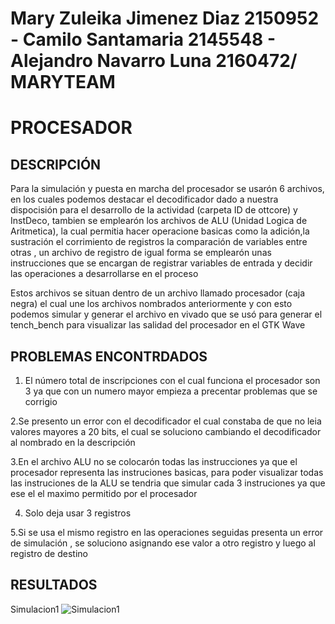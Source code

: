  Mary Zuleika Jimenez Diaz 2150952 - Camilo Santamaria 2145548 - Alejandro Navarro Luna 2160472/ MARYTEAM 
================
PROCESADOR
================
DESCRIPCIÓN
----------------

Para la simulación y puesta en marcha del procesador se usarón 6 archivos, en los cuales podemos destacar
el decodificador dado a nuestra dispocisión para el desarrollo de la actividad  (carpeta ID de ottcore) y InstDeco, 
tambien se emplearón los archivos de ALU (Unidad Logica de Aritmetica), la cual permitia hacer operacione
basicas como la adición,la sustración el corrimiento de registros la comparación de variables entre otras ,
un archivo de registro de igual forma se emplearón unas instrucciones que se encargan de registrar variables 
de entrada y decidir las operaciones a desarrollarse en el proceso

Estos archivos se situan dentro de un archivo llamado procesador (caja negra) el cual une los archivos nombrados
anteriormente y con esto podemos simular y generar el  archivo en vivado que se usó para generar el tench_bench para 
visualizar las salidad del procesador en el GTK Wave

PROBLEMAS ENCONTRDADOS
----------------------
1. El número total de inscripciones con el cual funciona el procesador son 3 ya que con un numero mayor empieza a precentar
problemas que se corrigio

2.Se presento un error con el decodificador el cual constaba  de que no leia valores mayores a 20 bits, el cual se soluciono
cambiando el decodificador al nombrado en la descripción

3.En el archivo ALU no se colocarón todas las instrucciones ya que el procesador representa las instruciones basicas, 
para poder visualizar todas las instruciones de la ALU se tendria que simular cada 3 instruciones ya que ese el el maximo
permitido por el procesador

4. Solo deja usar 3 registros 

5.Si se usa el mismo registro en las operaciones seguidas presenta un error de simulación , se soluciono asignando ese valor
a otro registro y luego al registro de destino

RESULTADOS
----------
Simulacion1
![Simulacion1](https://user-images.githubusercontent.com/67715438/89456477-8a2c2000-d729-11ea-9f70-fad55d693277.jpeg)


